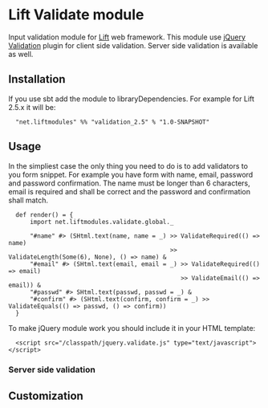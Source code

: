 # Lift Validate module

  Input validation module for [Lift](http://liftweb.net) web framework.  This module use [jQuery Validation](http://www.jqueryvalidation.org) plugin for client side validation.  Server side validation is available as well.

## Installation

  If you use sbt add the module to libraryDependencies. For example for Lift 2.5.x it will be:

```
  "net.liftmodules" %% "validation_2.5" % "1.0-SNAPSHOT"
```

## Usage

  In the simpliest case the only thing you need to do is to add validators to you form snippet. For example you have form with name, email, password and password confirmation. The name must be longer than 6 characters, email is required and shall be correct and the password and confirmation shall match.

```
  def render() = {
      import net.liftmodules.validate.global._

      "#name" #> (SHtml.text(name, name = _) >> ValidateRequired(() => name)
                                             >> ValidateLength(Some(6), None), () => name) &
      "#email" #> (SHtml.text(email, email = _) >> ValidateRequired(() => email)
                                                >> ValidateEmail(() => email)) &
      "#passwd" #> SHtml.text(passwd, passwd = _) &
      "#confirm" #> (SHtml.text(confirm, confirm = _) >> ValidateEquals(() => passwd, () => confirm))
  }
```

  To make jQuery module work you should include it in your HTML template:

```
  <script src="/classpath/jquery.validate.js" type="text/javascript"></script>
```

### Server side validation

## Customization
